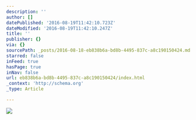 ```yaml
---
description: ''
author: []
datePublished: '2016-08-19T11:42:10.723Z'
dateModified: '2016-08-19T11:42:10.247Z'
title: ''
publisher: {}
via: {}
sourcePath: _posts/2016-08-18-eb838b6a-bd8b-4495-837c-a8c190150424.md
starred: false
inFeed: true
hasPage: true
inNav: false
url: eb838b6a-bd8b-4495-837c-a8c190150424/index.html
_context: 'http://schema.org'
_type: Article

---
```

![](https://the-grid-user-content.s3-us-west-2.amazonaws.com/9e8e4269-117d-4f21-8f87-f4aeb37f41de.jpg)